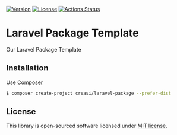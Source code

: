 [![Version](https://img.shields.io/packagist/v/creasi/laravel-package?style=flat-square)](https://packagist.org/packages/creasi/laravel-package)
[![License](https://img.shields.io/github/license/creasico/laravel-package?style=flat-square)](https://github.com/creasico/laravel-package/blob/main/LICENSE)
[![Actions Status](https://img.shields.io/github/actions/workflow/status/creasico/laravel-package/test.yml?branch=main&style=flat-square)](https://github.com/creasico/laravel-package/actions)

# Laravel Package Template

Our Laravel Package Template

## Installation

Use [Composer](https://getcomposer.org/)

```bash
$ composer create-project creasi/laravel-package --prefer-dist
```

## License

This library is open-sourced software licensed under [MIT license](LICENSE).
